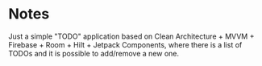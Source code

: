 # Notes
Just a simple "TODO" application based on Clean Architecture + MVVM + Firebase + Room + Hilt + Jetpack Components, where there is a list of TODOs and it is possible to add/remove a new one.
